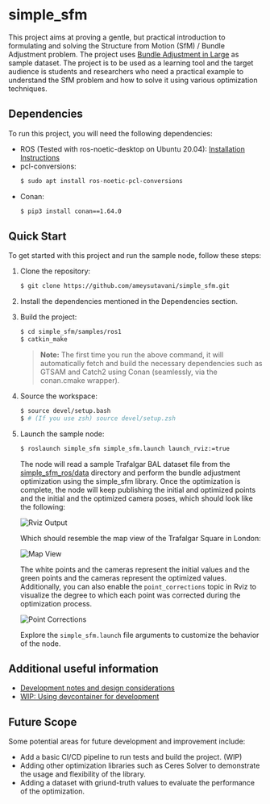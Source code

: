 # simple_sfm

This project aims at proving a gentle, but practical introduction to formulating and solving the Structure from Motion (SfM) / Bundle Adjustment problem. The project uses [Bundle Adjustment in Large](https://grail.cs.washington.edu/projects/bal/) as sample dataset. The project is to be used as a learning tool and the target audience is students and researchers who need a practical example to understand the SfM problem and how to solve it using various optimization techniques.

## Dependencies
To run this project, you will need the following dependencies:
- ROS (Tested with ros-noetic-desktop on Ubuntu 20.04): [Installation Instructions](http://wiki.ros.org/noetic/Installation/Ubuntu)
- pcl-conversions:
  ```sh
  $ sudo apt install ros-noetic-pcl-conversions
  ```
- Conan:
  ```sh
  $ pip3 install conan==1.64.0
  ```

## Quick Start
To get started with this project and run the sample node, follow these steps:
1. Clone the repository:
   ```sh
   $ git clone https://github.com/ameysutavani/simple_sfm.git
   ```
1. Install the dependencies mentioned in the Dependencies section.
1. Build the project:
   ```sh
   $ cd simple_sfm/samples/ros1
   $ catkin_make
   ```
   > **Note:** The first time you run the above command, it will automatically fetch and build the necessary dependencies such as GTSAM and Catch2 using Conan (seamlessly, via the conan.cmake wrapper).

1. Source the workspace:
   ```sh
   $ source devel/setup.bash
   $ # (If you use zsh) source devel/setup.zsh
1. Launch the sample node:
    ```sh
    $ roslaunch simple_sfm simple_sfm.launch launch_rviz:=true
    ```

   The node will read a sample Trafalgar BAL dataset file from the [simple_sfm_ros/data](samples/ros1/src/simple_sfm_ros/data) directory and perform the bundle adjustment optimization using the simple_sfm library. Once the optimization is complete, the node will keep publishing the initial and optimized points and the initial and the optimized camera poses, which should look like the following:

    ![Rviz Output](docs/rviz_output.png)

    Which should resemble the map view of the Trafalgar Square in London:

    ![Map View](docs/map_view.png)

     The white points and the cameras represent the initial values and the green points and the cameras represent the optimized values. Additionally, you can also enable the `point_corrections` topic in Rviz to visualize the degree to which each point was corrected during the optimization process.

    ![Point Corrections](docs/point_corrections.png)

    Explore the `simple_sfm.launch` file arguments to customize the behavior of the node.

## Additional useful information
- [Development notes and design considerations](docs/development.md)
- [WIP: Using devcontainer for development](docs/devcontainer.md)

## Future Scope
Some potential areas for future development and improvement include:
- Add a basic CI/CD pipeline to run tests and build the project. (WIP)
- Adding other optimization libraries such as Ceres Solver to demonstrate the usage and flexibility of the library.
- Adding a dataset with griund-truth values to evaluate the performance of the optimization.
